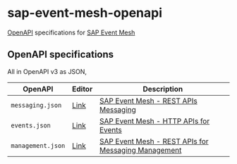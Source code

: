 # sap-event-mesh-openapi
[OpenAPI](https://www.openapis.org) specifications for [SAP Event Mesh](https://discovery-center.cloud.sap/serviceCatalog/event-mesh?region=all)

## OpenAPI specifications

All in OpenAPI v3 as JSON,

| OpenAPI           | Editor  | Description |
| -----------       | ------- | ------- |
| `messaging.json`  | [Link](https://petstore.swagger.io/?url=sdfsd) | [SAP Event Mesh - REST APIs Messaging](https://help.sap.com/doc/3dfdf81b17b744ea921ce7ad464d1bd7/Cloud/en-US/messagingrest-api-spec.html) |
| `events.json`     | [Link](https://petstore.swagger.io/?url=sdfsd) | [SAP Event Mesh - HTTP APIs for Events](https://help.sap.com/doc/fd3cd59dbc8a4375ab433bcae35c7332/Cloud/en-US/restapisforevents.html) |
| `management.json` | [Link](https://petstore.swagger.io/?url=sdfsd) | [SAP Event Mesh - REST APIs for Messaging Management](https://help.sap.com/doc/75c9efd00fc14183abc4c613490c53f4/Cloud/en-US/rest-management-messaging.html) |
